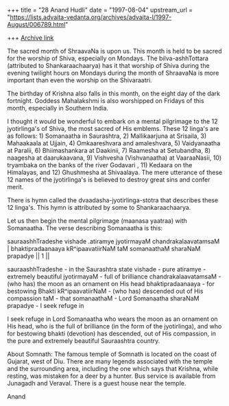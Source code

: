 +++
title = "28 Anand Hudli"
date = "1997-08-04"
upstream_url = "https://lists.advaita-vedanta.org/archives/advaita-l/1997-August/006789.html"

+++
[Archive link](https://lists.advaita-vedanta.org/archives/advaita-l/1997-August/006789.html)

The sacred month of ShraavaNa is upon us. This month is held to be sacred
for the worship of Shiva, especially on Mondays. The bilva-ashhTottara
(attributed to Shankaraachaarya) has it that worship of Shiva during the
evening twilight hours on Mondays during the month of ShraavaNa is more
important than even the worship on the Shivaraatri.

The birthday of Krishna also falls in this month, on the eight day of the
dark fortnight. Goddess Mahalakshmi is also worshipped on Fridays of this
month, especially in Southern India.

I thought it would be wonderful to embark on a mental pilgrimage to the
12 jyotirlinga's of Shiva, the most sacred of His emblems. These 12
linga's are as follows: 1) Somanaatha in Saurashtra, 2) Mallikaarjuna at
Srisaila, 3) Mahaakaala at Ujjain, 4) Omkaareshvara and amaleshvara, 5)
Vaidyanaatha at Paralii, 6) Bhiimashankara at Daakinii, 7) Raamesha at
Setubandha, 8) naagesha at daarukaavana, 9) Vishvesha (Vishvanaatha) at
VaaraaNasii, 10) tryambaka on the banks of the river Godavari ,
11) Kedaara on the Himalayas, and 12) Ghushmesha at Shivaalaya. The mere
utterance of these 12 names of the jyotirlinga's is believed to destroy
great sins and confer merit.

There is hymn called the dvaadasha-jyotirlinga-stotra that describes
these 12 linga's. This hymn is attributed by some to Shankaraachaarya.

Let us then begin the mental pilgrimage (maanasa yaatraa) with
Somanaatha. The verse describing Somanaatha is this:

sauraashhTradeshe vishade .atiramye
 jyotirmayaM chandrakalaavatamsaM  |
bhaktipradaanaaya kR^ipaavatiirNaM
 taM somanaathaM sharaNaM prapadye || 1 ||


sauraashhTradeshe - in the Saurashtra  state
vishade - pure
atiramye -  extremely beautiful
jyotirmayaM - full of brilliance
 chandrakalaavatamsaM - (who has) the moon as an ornament on His head
bhaktipradaanaaya -  for bestowing Bhakti
 kR^ipaavatiirNaM - (who has) descended out of His compassion
taM - that
somanaathaM - Lord Somanaatha
 sharaNaM prapadye - I seek refuge in

 I seek refuge in Lord Somanaatha who wears the moon as an ornament on
 His head, who is the full of brilliance (in the form of the jyotirlinga),
 and who for bestowing bhakti (devotion) has descended, out of His
 compassion, in the pure and extremely beautiful Sauraashtra country.

 About Somnath: The famous temple of Somnath is located on the coast
 of Gujarat, west of Diu. There are many legends associated with the
 temple and the surrounding area, including the one which says that
 Krishna, while resting, was mistaken for a deer by a hunter.
 Bus service is available from Junagadh and Veraval. There is a guest
 house near the temple.

 Anand

